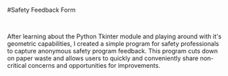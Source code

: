 #Safety Feedback Form

<br>

After learning about the Python Tkinter module and playing around with it's geometric capabilities, I created a simple program for safety professionals to capture anonymous safety program feedback. This program cuts down on paper waste and allows users to quickly and conveniently share non-critical concerns and opportunities for improvements.
